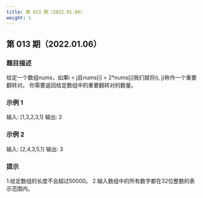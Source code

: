 ```yaml
---
title: 第 013 期（2022.01.06）
weight: 1
---
```


## 第 013 期（2022.01.06）

### 题目描述

给定一个数组nums，如果i < j且nums[i] > 2*nums[j]我们就将(i, j)称作一个重要翻转对。
你需要返回给定数组中的重要翻转对的数量。

### 示例 1

输入: [1,3,2,3,1]
输出: 2

### 示例 2

输入: [2,4,3,5,1]
输出: 3

### 提示

1.给定数组的长度不会超过50000。
2.输入数组中的所有数字都在32位整数的表示范围内。